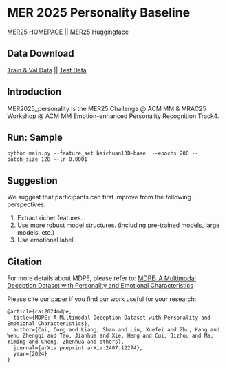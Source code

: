 # MER 2025 Personality Baseline 

<a href="https://zeroqiaoba.github.io/MER2025-website/">MER25 HOMEPAGE</a> ||  <a href="https://huggingface.co/datasets/MERChallenge/MER2025">MER25 Huggingface</a> 

## Data Download 
<a href="https://huggingface.co/datasets/MDPEdataset/MDPE_Dataset/tree/main/">Train & Val Data</a> ||  <a href="https://huggingface.co/datasets/MDPEdataset/MER2025_personality/">Test Data</a> 

## Introduction

MER2025_personality is the MER25 Challenge @ ACM MM & MRAC25 Workshop @ ACM MM Emotion-enhanced Personality Recognition Track4.



## Run: Sample 


```
python main.py --feature_set baichuan13B-base  --epochs 200 --batch_size 128 --lr 0.0001 
```

## Suggestion
We suggest that participants can first improve from the following perspectives:

1. Extract richer features.
2. Use more robust model structures. (including pre-trained models, large models, etc.)
3. Use emotional label.



## Citation
For more details about MDPE, please refer to:
[MDPE: A Multimodal Deception Dataset with Personality and Emotional Characteristics](https://arxiv.org/abs/2407.12274)

Please cite our paper if you find our work useful for your research:

```
@article{cai2024mdpe,
  title={MDPE: A Multimodal Deception Dataset with Personality and Emotional Characteristics},
  author={Cai, Cong and Liang, Shan and Liu, Xuefei and Zhu, Kang and Wen, Zhengqi and Tao, Jianhua and Xie, Heng and Cui, Jizhou and Ma, Yiming and Cheng, Zhenhua and others},
  journal={arXiv preprint arXiv:2407.12274},
  year={2024}
}
```
